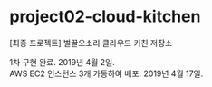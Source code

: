 # project02-cloud-kitchen
[최종 프로젝트] 벌꿀오소리 클라우드 키친 저장소 <br>

1차 구현 완료. 2019년 4월 2일. <br>
AWS EC2 인스턴스 3개 가동하여 배포. 2019년 4월 17일.